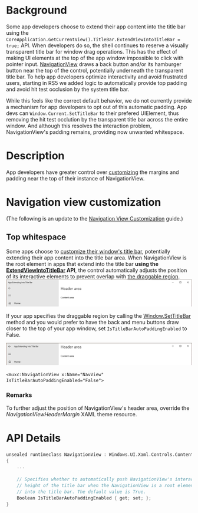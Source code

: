 
# Background

Some app developers choose to extend their app content into the title bar using the `CoreApplication.GetCurrentView().TitleBar.ExtendViewIntoTitleBar = true;` API. 
When developers do so, the shell continues to reserve a visually transparent title bar for window drag operations. 
This has the effect of making UI elements at the top of the app window impossible to click with pointer input. [NavigationView](https://docs.microsoft.com/en-us/windows/uwp/design/controls-and-patterns/navigationview) draws a back button and/or its hamburger button near the top of the control, potentially underneath the transparent title bar. 
To help app developers optimize interactivity and avoid frustrated users, starting in RS5 we added logic to automatically provide top padding and avoid hit test occlusion by the system title bar.

While this feels like the correct default behavior, we do not currently provide a mechanism for app developers to opt out of this automatic padding. 
App devs can `Window.Current.SetTitleBar` to their prefered UIElement, thus removing the hit test occlution by the transparent title bar across the entire window. 
And although this resolves the interaction problem, NavigationView's padding remains, providing now unwanted whitespace.


# Description

App developers have greater control over [customizing](https://docs.microsoft.com/en-us/windows/uwp/design/controls-and-patterns/navigationview#navigation-view-customization) the margins and padding near the top of their instance of NavigationView. 

# Navigation view customization

(The following is an update to the [Navigation View Customization](https://docs.microsoft.com/en-us/windows/uwp/design/controls-and-patterns/navigationview#navigation-view-customization) guide.)

## Top whitespace
Some apps choose to [customize their window's title bar](https://docs.microsoft.com/en-us/windows/uwp/design/shell/title-bar), potentially extending their app content into the title bar area. 
When NavigationView is the root element in apps that extend into the title bar **using the [ExtendViewIntoTitleBar](uwp/api/Windows.ApplicationModel.Core.CoreApplicationViewTitleBar.ExtendViewIntoTitleBar.md) API**, the control automatically adjusts the position of its interactive elements to prevent overlap with [the draggable region](https://docs.microsoft.com/en-us/windows/uwp/design/shell/title-bar#draggable-regions). 
![An app extending into the title bar](NavigationView_WithTitleBarPadding.png)

If your app specifies the draggable region by calling the [Window.SetTitleBar](/uwp/api/windows.ui.xaml.window.settitlebar.md) method and you would prefer to have the back and menu buttons draw closer to the top of your app window, set `IsTitleBarAutoPaddingEnabled` to False.

![App extending into the title bar without extra padding](NavigationView_NoTitleBarPadding.png)

````Xaml
<muxc:NavigationView x:Name="NavView" IsTitleBarAutoPaddingEnabled="False">
````
### Remarks
To further adjust the position of NavigationView's header area, override the *NavigationViewHeaderMargin* XAML theme resource.  

# API Details

```c++
unsealed runtimeclass NavigationView : Windows.UI.Xaml.Controls.ContentControl
{
    ...

    // Specifies whether to automatically push NavigationView's interactive content down by the 
    // height of the title bar when the NavigationView is a root element of an app that extends 
    // into the title bar. The default value is True.
    Boolean IsTitleBarAutoPaddingEnabled { get; set; };
}
```

